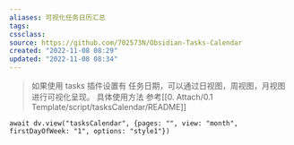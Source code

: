 ```yaml
---
aliases: 可视化任务日历汇总
tags: 
cssclass:
source: https://github.com/702573N/Obsidian-Tasks-Calendar
created: "2022-11-08 08:29"
updated: "2022-11-08 08:34"
---
```


> 如果使用 tasks 插件设置有 任务日期，可以通过日视图，周视图，月视图进行可视化呈现。
> 具体使用方法 参考[[0. Attach/0.1 Template/script/tasksCalendar/README]]


```dataviewjs
await dv.view("tasksCalendar", {pages: "", view: "month", firstDayOfWeek: "1", options: "style1"})
```


